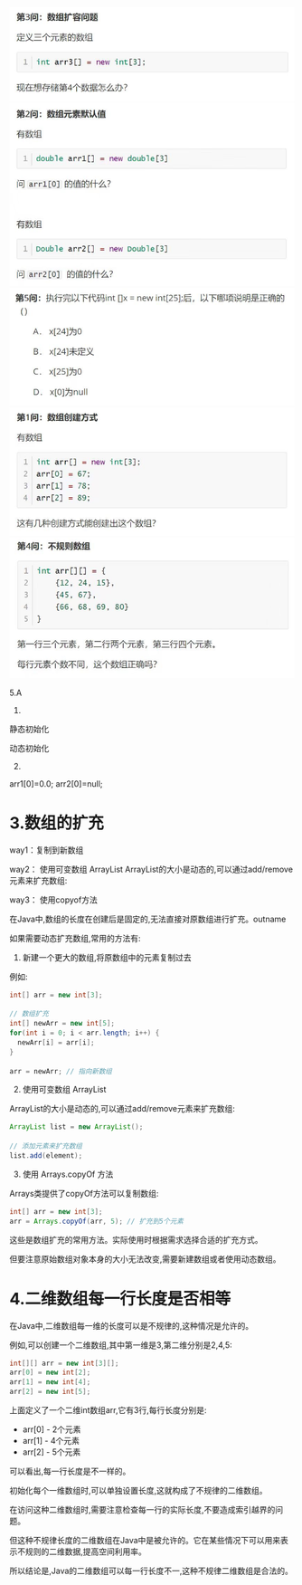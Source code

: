 ![Weixin Image_202308072201082.jpg](Weixin%20Image_202308072201082.jpg)
![Weixin Image_202308072201081.jpg](Weixin%20Image_202308072201081.jpg)
![Weixin Image_202308072201071.jpg](Weixin%20Image_202308072201071.jpg)
![Weixin Image_20230807220108.jpg](Weixin%20Image_20230807220108.jpg)
![Weixin Image_20230807220107.jpg](Weixin%20Image_20230807220107.jpg)

5.A

1.

静态初始化

动态初始化

2.
arr1[0]=0.0;
arr2[0]=null;

# 3.数组的扩充
way1：复制到新数组

way2： 使用可变数组 ArrayList
ArrayList的大小是动态的,可以通过add/remove元素来扩充数组:

way3： 使用copyof方法


在Java中,数组的长度在创建后是固定的,无法直接对原数组进行扩充。outname

如果需要动态扩充数组,常用的方法有:

1. 新建一个更大的数组,将原数组中的元素复制过去

例如:

```java
int[] arr = new int[3]; 

// 数组扩充
int[] newArr = new int[5];
for(int i = 0; i < arr.length; i++) {
  newArr[i] = arr[i];
}

arr = newArr; // 指向新数组
```

2. 使用可变数组 ArrayList

ArrayList的大小是动态的,可以通过add/remove元素来扩充数组:

```java
ArrayList list = new ArrayList(); 

// 添加元素来扩充数组
list.add(element);
```

3. 使用 Arrays.copyOf 方法

Arrays类提供了copyOf方法可以复制数组:

```java
int[] arr = new int[3];
arr = Arrays.copyOf(arr, 5); // 扩充到5个元素
```

这些是数组扩充的常用方法。实际使用时根据需求选择合适的扩充方式。

但要注意原始数组对象本身的大小无法改变,需要新建数组或者使用动态数组。
# 4.二维数组每一行长度是否相等
在Java中,二维数组每一维的长度可以是不规律的,这种情况是允许的。

例如,可以创建一个二维数组,其中第一维是3,第二维分别是2,4,5:

```java
int[][] arr = new int[3][];
arr[0] = new int[2]; 
arr[1] = new int[4];
arr[2] = new int[5];
```

上面定义了一个二维int数组arr,它有3行,每行长度分别是:

- arr[0] - 2个元素
- arr[1] - 4个元素
- arr[2] - 5个元素

可以看出,每一行长度是不一样的。

初始化每个一维数组时,可以单独设置长度,这就构成了不规律的二维数组。

在访问这种二维数组时,需要注意检查每一行的实际长度,不要造成索引越界的问题。

但这种不规律长度的二维数组在Java中是被允许的。它在某些情况下可以用来表示不规则的二维数据,提高空间利用率。

所以结论是,Java的二维数组可以每一行长度不一,这种不规律二维数组是合法的。
